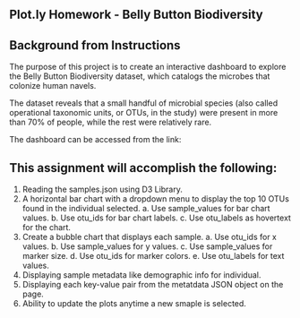 ## Plot.ly Homework - Belly Button Biodiversity

## Background from Instructions
The purpose of this project is to create an interactive dashboard to explore the Belly Button Biodiversity dataset, which catalogs the microbes that colonize human navels.

The dataset reveals that a small handful of microbial species (also called operational taxonomic units, or OTUs, in the study) were present in more than 70% of people, while the rest were relatively rare.

The dashboard can be accessed from the link:

## This assignment will accomplish the following:
  1. Reading the samples.json using D3 Library.
  2. A horizontal bar chart with a dropdown menu to display the top 10 OTUs found in the individual selected.
    a. Use sample_values for bar chart values.
    b. Use otu_ids for bar chart labels.
    c. Use otu_labels as hovertext for the chart.
  3. Create a bubble chart that displays each sample.
    a. Use otu_ids for x values.
    b. Use sample_values for y values.
    c. Use sample_values for marker size.
    d. Use otu_ids for marker colors.
    e. Use otu_labels for text values.
  4. Displaying sample metadata like demographic info for individual.
  5. Displaying each key-value pair from the metatdata JSON object on the page.
  6. Ability to update the plots anytime a new smaple is selected.

